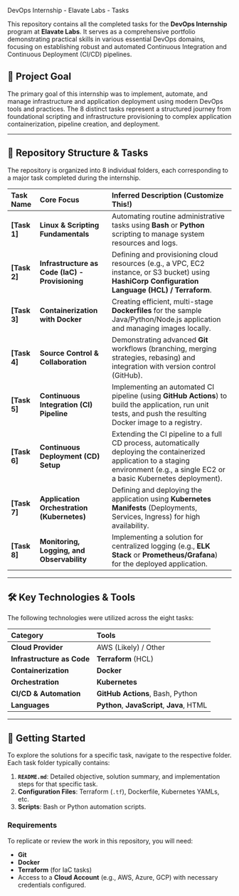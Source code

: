DevOps Internship - Elavate Labs - Tasks

This repository contains all the completed tasks for the **DevOps Internship** program at **Elavate Labs**. It serves as a comprehensive portfolio demonstrating practical skills in various essential DevOps domains, focusing on establishing robust and automated Continuous Integration and Continuous Deployment (CI/CD) pipelines.

## 🎯 Project Goal

The primary goal of this internship was to implement, automate, and manage infrastructure and application deployment using modern DevOps tools and practices. The 8 distinct tasks represent a structured journey from foundational scripting and infrastructure provisioning to complex application containerization, pipeline creation, and deployment.

---

## 📂 Repository Structure & Tasks

The repository is organized into 8 individual folders, each corresponding to a major task completed during the internship.

| Task Name | Core Focus | Inferred Description (Customize This!) |
| :--- | :--- | :--- |
| **[Task 1]** | **Linux & Scripting Fundamentals** | Automating routine administrative tasks using **Bash** or **Python** scripting to manage system resources and logs. |
| **[Task 2]** | **Infrastructure as Code (IaC) - Provisioning** | Defining and provisioning cloud resources (e.g., a VPC, EC2 instance, or S3 bucket) using **HashiCorp Configuration Language (HCL) / Terraform**. |
| **[Task 3]** | **Containerization with Docker** | Creating efficient, multi-stage **Dockerfiles** for the sample Java/Python/Node.js application and managing images locally. |
| **[Task 4]** | **Source Control & Collaboration** | Demonstrating advanced **Git** workflows (branching, merging strategies, rebasing) and integration with version control (GitHub). |
| **[Task 5]** | **Continuous Integration (CI) Pipeline** | Implementing an automated CI pipeline (using **GitHub Actions**) to build the application, run unit tests, and push the resulting Docker image to a registry. |
| **[Task 6]** | **Continuous Deployment (CD) Setup** | Extending the CI pipeline to a full CD process, automatically deploying the containerized application to a staging environment (e.g., a single EC2 or a basic Kubernetes deployment). |
| **[Task 7]** | **Application Orchestration (Kubernetes)** | Defining and deploying the application using **Kubernetes Manifests** (Deployments, Services, Ingress) for high availability. |
| **[Task 8]** | **Monitoring, Logging, and Observability** | Implementing a solution for centralized logging (e.g., **ELK Stack** or **Prometheus/Grafana**) for the deployed application. |

---

## 🛠️ Key Technologies & Tools

The following technologies were utilized across the eight tasks:

| Category | Tools |
| :--- | :--- |
| **Cloud Provider** | AWS (Likely) / Other |
| **Infrastructure as Code** | **Terraform** (HCL) |
| **Containerization** | **Docker** |
| **Orchestration** | **Kubernetes** |
| **CI/CD & Automation** | **GitHub Actions**, Bash, Python |
| **Languages** | **Python**, **JavaScript**, **Java**, HTML |

---

## 🏃 Getting Started

To explore the solutions for a specific task, navigate to the respective folder. Each task folder typically contains:

1.  **`README.md`**: Detailed objective, solution summary, and implementation steps for that specific task.
2.  **Configuration Files**: Terraform (`.tf`), Dockerfile, Kubernetes YAMLs, etc.
3.  **Scripts**: Bash or Python automation scripts.

### Requirements

To replicate or review the work in this repository, you will need:

* **Git**
* **Docker**
* **Terraform** (for IaC tasks)
* Access to a **Cloud Account** (e.g., AWS, Azure, GCP) with necessary credentials configured.
